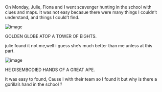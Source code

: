 On Monday, Julie, Fiona and I went scavenger hunting in the school with clues and maps. It was not easy becasue there were many things I couldn’t understand, and things I could’t find.

![image](https://github.com/user-attachments/assets/a55348f3-d0bc-4a4c-8c34-1b611a7b8328)

GOLDEN GLOBE ATOP A TOWER OF EIGHTS.

julie found it not me,well i guess she’s much better than me unless at this part.

![image](https://github.com/user-attachments/assets/030e303f-93f3-4138-a1ec-34c358c6e1c8)

HE DISEMBODIED HANDS OF A GREAT APE.

It was easy to found, Cause I with their team so I found it but why is there a gorilla’s hand in the school ?